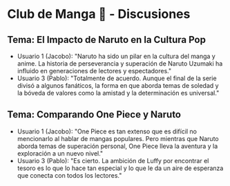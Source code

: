 # Club de Manga 🎌 - Discusiones

## Tema: El Impacto de Naruto en la Cultura Pop

- Usuario 1 (Jacobo):
"Naruto ha sido un pilar en la cultura del manga y anime. La historia de perseverancia y superación de Naruto Uzumaki ha influido en generaciones de lectores y espectadores."
- Usuario 3 (Pablo):
"Totalmente de acuerdo. Aunque el final de la serie divisó a algunos fanáticos, la forma en que aborda temas de soledad y la bóveda de valores como la amistad y la determinación es universal."

## Tema: Comparando One Piece y Naruto

- Usuario 1 (Jacobo):
"One Piece es tan extenso que es difícil no mencionarlo al hablar de mangas populares. Pero mientras que Naruto aborda temas de superación personal, One Piece lleva la aventura y la exploración a un nuevo nivel."
- Usuario 3 (Pablo):
"Es cierto. La ambición de Luffy por encontrar el tesoro es lo que lo hace tan especial y lo que le da un aire de esperanza que conecta con todos los lectores."
